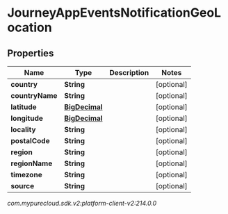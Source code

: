 # JourneyAppEventsNotificationGeoLocation


## Properties

| Name | Type | Description | Notes |
| ------------ | ------------- | ------------- | ------------- |
| **country** | **String** |  |  [optional] |
| **countryName** | **String** |  |  [optional] |
| **latitude** | [**BigDecimal**](BigDecimal) |  |  [optional] |
| **longitude** | [**BigDecimal**](BigDecimal) |  |  [optional] |
| **locality** | **String** |  |  [optional] |
| **postalCode** | **String** |  |  [optional] |
| **region** | **String** |  |  [optional] |
| **regionName** | **String** |  |  [optional] |
| **timezone** | **String** |  |  [optional] |
| **source** | **String** |  |  [optional] |




_com.mypurecloud.sdk.v2:platform-client-v2:214.0.0_
